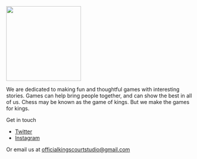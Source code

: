 <img src="https://user-images.githubusercontent.com/87600381/126062445-c2276787-572a-48b4-9ca8-94d147685ffd.png" width="200" height="200" />

We are dedicated to making fun and thoughtful games with interesting stories. Games can help bring people together, and can show the best in all of us. Chess may be known as the game of kings. But we make the games for kings.

Get in touch
* [Twitter](https://twitter.com/StudioCourt)
* [Instagram](https://www.instagram.com/kings_court_studio/)

Or email us at officialkingscourtstudio@gmail.com

